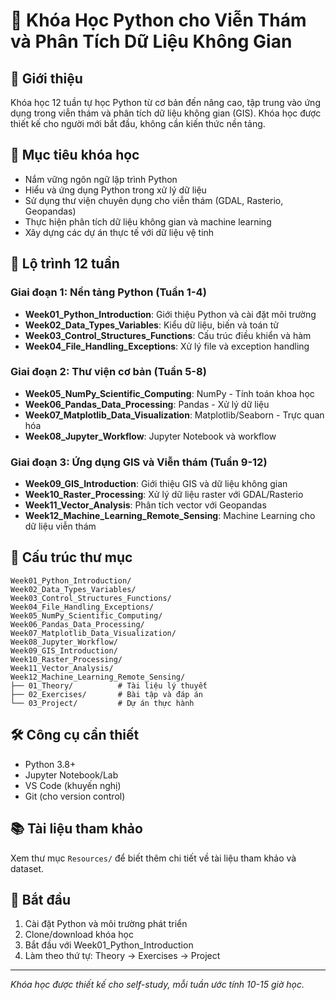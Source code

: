 # 🐍 Khóa Học Python cho Viễn Thám và Phân Tích Dữ Liệu Không Gian

## 📖 Giới thiệu

Khóa học 12 tuần tự học Python từ cơ bản đến nâng cao, tập trung vào ứng dụng trong viễn thám và phân tích dữ liệu không gian (GIS). Khóa học được thiết kế cho người mới bắt đầu, không cần kiến thức nền tảng.

## 🎯 Mục tiêu khóa học

- Nắm vững ngôn ngữ lập trình Python
- Hiểu và ứng dụng Python trong xử lý dữ liệu
- Sử dụng thư viện chuyên dụng cho viễn thám (GDAL, Rasterio, Geopandas)
- Thực hiện phân tích dữ liệu không gian và machine learning
- Xây dựng các dự án thực tế với dữ liệu vệ tinh

## 📅 Lộ trình 12 tuần

### Giai đoạn 1: Nền tảng Python (Tuần 1-4)

- **Week01_Python_Introduction**: Giới thiệu Python và cài đặt môi trường
- **Week02_Data_Types_Variables**: Kiểu dữ liệu, biến và toán tử
- **Week03_Control_Structures_Functions**: Cấu trúc điều khiển và hàm
- **Week04_File_Handling_Exceptions**: Xử lý file và exception handling

### Giai đoạn 2: Thư viện cơ bản (Tuần 5-8)

- **Week05_NumPy_Scientific_Computing**: NumPy - Tính toán khoa học
- **Week06_Pandas_Data_Processing**: Pandas - Xử lý dữ liệu
- **Week07_Matplotlib_Data_Visualization**: Matplotlib/Seaborn - Trực quan hóa
- **Week08_Jupyter_Workflow**: Jupyter Notebook và workflow

### Giai đoạn 3: Ứng dụng GIS và Viễn thám (Tuần 9-12)

- **Week09_GIS_Introduction**: Giới thiệu GIS và dữ liệu không gian
- **Week10_Raster_Processing**: Xử lý dữ liệu raster với GDAL/Rasterio
- **Week11_Vector_Analysis**: Phân tích vector với Geopandas
- **Week12_Machine_Learning_Remote_Sensing**: Machine Learning cho dữ liệu viễn thám

## 📁 Cấu trúc thư mục

```
Week01_Python_Introduction/
Week02_Data_Types_Variables/
Week03_Control_Structures_Functions/
Week04_File_Handling_Exceptions/
Week05_NumPy_Scientific_Computing/
Week06_Pandas_Data_Processing/
Week07_Matplotlib_Data_Visualization/
Week08_Jupyter_Workflow/
Week09_GIS_Introduction/
Week10_Raster_Processing/
Week11_Vector_Analysis/
Week12_Machine_Learning_Remote_Sensing/
├── 01_Theory/          # Tài liệu lý thuyết
├── 02_Exercises/       # Bài tập và đáp án
└── 03_Project/         # Dự án thực hành
```

## 🛠️ Công cụ cần thiết

- Python 3.8+
- Jupyter Notebook/Lab
- VS Code (khuyến nghị)
- Git (cho version control)

## 📚 Tài liệu tham khảo

Xem thư mục `Resources/` để biết thêm chi tiết về tài liệu tham khảo và dataset.

## 🚀 Bắt đầu

1. Cài đặt Python và môi trường phát triển
2. Clone/download khóa học
3. Bắt đầu với Week01_Python_Introduction
4. Làm theo thứ tự: Theory → Exercises → Project

---

_Khóa học được thiết kế cho self-study, mỗi tuần ước tính 10-15 giờ học._
